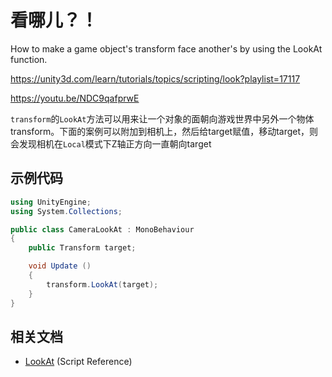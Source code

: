# 看哪儿？！

How to make a game object's transform face another's by using the LookAt function.

https://unity3d.com/learn/tutorials/topics/scripting/look?playlist=17117

https://youtu.be/NDC9qafprwE

`transform`的`LookAt`方法可以用来让一个对象的面朝向游戏世界中另外一个物体transform。下面的案例可以附加到相机上，然后给target赋值，移动target，则会发现相机在`Local`模式下Z轴正方向一直朝向target

## 示例代码

```cs
using UnityEngine;
using System.Collections;

public class CameraLookAt : MonoBehaviour
{
    public Transform target;

    void Update ()
    {
        transform.LookAt(target);
    }
}
```

## 相关文档

* [LookAt](http://docs.unity3d.com/Documentation/ScriptReference/Transform.LookAt.html?_ga=1.114100686.838993178.1480250241) (Script Reference)